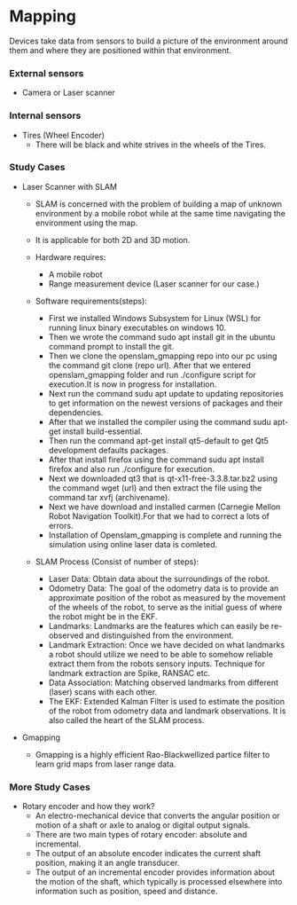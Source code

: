 # Mapping
Devices take data from sensors to build a picture of the environment around them and where they are positioned within that environment.

### External sensors
* Camera or Laser scanner

### Internal sensors
* Tires (Wheel Encoder) 
  * There will be black and white strives in the wheels of the Tires.
### Study Cases
* Laser Scanner with SLAM
  * SLAM is concerned with the problem of building a map of unknown environment by a mobile robot while at the same time navigating the environment using the map.
  * It is applicable for both 2D and 3D motion.
  * Hardware requires:
    * A mobile robot
    * Range measurement device (Laser scanner for our case.)
  * Software requirements(steps):
    * First we installed Windows Subsystem for Linux (WSL) for running linux binary executables on windows 10.
    * Then we wrote the command sudo apt install git in the ubuntu command prompt to install the git.
    * Then we clone the openslam_gmapping repo into our pc using the command git clone (repo url). After that we entered openslam_gmapping folder and run ./configure script for execution.It is now in progress for installation.
    * Next run the command sudu apt update to updating repositories to get information on the newest versions of packages and their dependencies.
    * After that we installed the compiler using the command sudu apt-get install build-essential.
    * Then run the command apt-get install qt5-default to get Qt5 development defaults packages.
    * After that install firefox using the command sudu apt install firefox and also run ./configure for execution.
    * Next we downloaded qt3 that is qt-x11-free-3.3.8.tar.bz2 using the command wget (url) and then extract the file using the command tar xvfj (archivename).
    * Next we have download and installed carmen (Carnegie Mellon Robot Navigation Toolkit).For that we had to correct a lots of errors.
    * Installation of Openslam_gmapping is complete and running the simulation using online laser data is comleted.
    
    
    
  * SLAM Process (Consist of number of steps):
    * Laser Data: Obtain data about the surroundings of the robot. 
    * Odometry Data: The goal of the odometry data is to provide an approximate position of the robot as measured by the movement of the wheels of the robot, to serve as the initial guess of where the robot might be in the EKF.
    * Landmarks: Landmarks are the features which can easily be re-observed and distinguished from the environment.
    * Landmark Extraction: Once we have decided on what landmarks a robot should utilize we need to be able to somehow reliable extract them from the robots sensory inputs. Technique for landmark extraction are Spike, RANSAC etc.
    * Data Association: Matching observed landmarks from different (laser) scans with each other.
    * The EKF: Extended Kalman Filter is used to estimate the position of the robot from odometry data and landmark observations. It is  also called the heart of the SLAM process.
    
* Gmapping
  * Gmapping is a highly efficient Rao-Blackwellized partice filter to learn grid maps from laser range data.

### More Study Cases
* Rotary encoder and how they work?
  * An electro-mechanical device that converts the angular position or motion of a shaft or axle to analog or digital output signals.
  * There are two main types of rotary encoder: absolute and incremental.
  * The output of an absolute encoder indicates the current shaft position, making it an angle transducer.
  * The output of an incremental encoder provides information about the motion of the shaft, which typically is processed elsewhere into information such as position, speed and distance.
 
